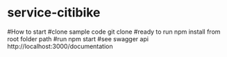 # service-citibike

#How to start 
#clone sample code
git clone <git clone path>
#ready to run
npm install from root folder path
#run
npm start 
#see swagger  api
http://localhost:3000/documentation

